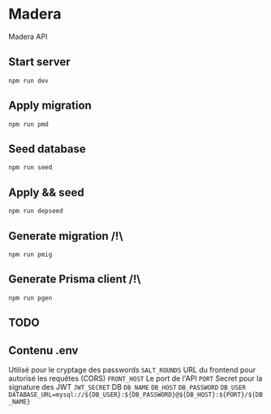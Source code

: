# Madera
Madera API

## Start server
`npm run dev`

## Apply migration
`npm run pmd`

## Seed database
`npm run seed`

## Apply && seed
`npm run depseed`

## Generate migration /!\
`npm run pmig`

## Generate Prisma client /!\
`npm run pgen`

## TODO

## Contenu .env
Utilisé pour le cryptage des passwords
`SALT_ROUNDS`
URL du frontend pour autorisé les requêtes (CORS)
`FRONT_HOST`
Le port de l'API
`PORT`
Secret pour la signature des JWT
`JWT_SECRET`
DB
`DB_NAME`
`DB_HOST`
`DB_PASSWORD`
`DB_USER`
`DATABASE_URL=mysql://${DB_USER}:${DB_PASSWORD}@${DB_HOST}:${PORT}/${DB_NAME}`